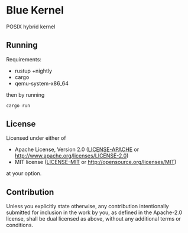 # Blue Kernel

POSIX hybrid kernel

## Running

Requirements:

* rustup +nightly
* cargo
* qemu-system-x86_64

then by running

```sh
cargo run
```

## License

Licensed under either of

* Apache License, Version 2.0
([LICENSE-APACHE](LICENSE-APACHE) or <http://www.apache.org/licenses/LICENSE-2.0>)
* MIT license
([LICENSE-MIT](LICENSE-MIT) or <http://opensource.org/licenses/MIT>)

at your option.

## Contribution

Unless you explicitly state otherwise, any contribution intentionally submitted
for inclusion in the work by you, as defined in the Apache-2.0 license, shall be
dual licensed as above, without any additional terms or conditions.
